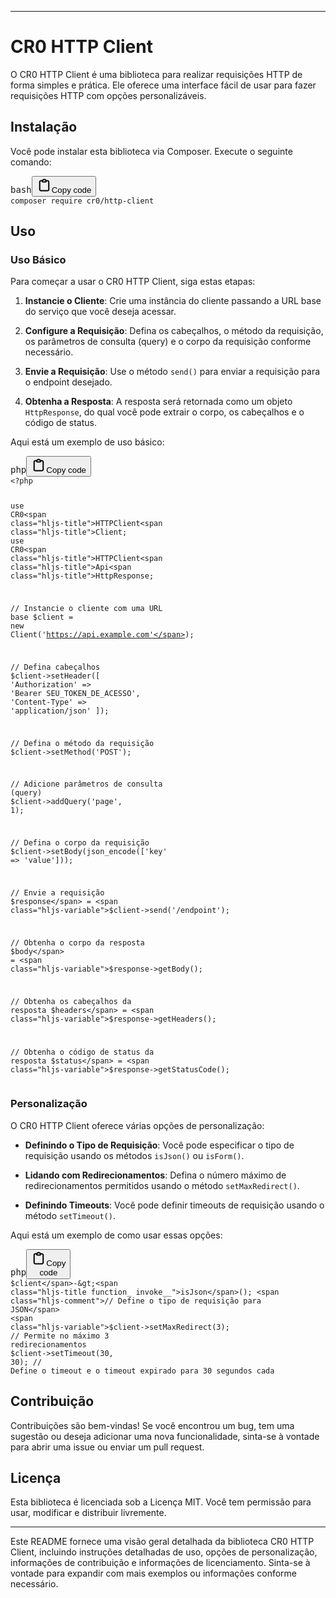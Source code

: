 <div data-message-author-role="assistant" data-message-id="809e2818-358a-41af-a741-38e4ae2ab73e" dir="auto" class="min-h-[20px] text-message flex flex-col items-start gap-3 whitespace-pre-wrap break-words [.text-message+&amp;]:mt-5 overflow-x-auto"><div class="markdown prose w-full break-words dark:prose-invert light"><hr><h1>CR0 HTTP Client</h1><p>O CR0 HTTP Client é uma biblioteca para realizar requisições HTTP de forma simples e prática. Ele oferece uma interface fácil de usar para fazer requisições HTTP com opções personalizáveis.</p><h2>Instalação</h2><p>Você pode instalar esta biblioteca via Composer. Execute o seguinte comando:</p><pre><div class="dark bg-gray-950 rounded-md border-[0.5px] border-token-border-medium"><div class="flex items-center relative text-token-text-secondary bg-token-main-surface-secondary px-4 py-2 text-xs font-sans justify-between rounded-t-md"><span>bash</span><span class="" data-state="closed"><button class="flex gap-1 items-center"><svg width="24" height="24" viewBox="0 0 24 24" fill="none" xmlns="http://www.w3.org/2000/svg" class="icon-sm"><path fill-rule="evenodd" clip-rule="evenodd" d="M12 3.5C10.8954 3.5 10 4.39543 10 5.5H14C14 4.39543 13.1046 3.5 12 3.5ZM8.53513 3.5C9.22675 2.3044 10.5194 1.5 12 1.5C13.4806 1.5 14.7733 2.3044 15.4649 3.5H17.25C18.9069 3.5 20.25 4.84315 20.25 6.5V18.5C20.25 20.1569 19.1569 21.5 17.25 21.5H6.75C5.09315 21.5 3.75 20.1569 3.75 18.5V6.5C3.75 4.84315 5.09315 3.5 6.75 3.5H8.53513ZM8 5.5H6.75C6.19772 5.5 5.75 5.94772 5.75 6.5V18.5C5.75 19.0523 6.19772 19.5 6.75 19.5H17.25C18.0523 19.5 18.25 19.0523 18.25 18.5V6.5C18.25 5.94772 17.8023 5.5 17.25 5.5H16C16 6.60457 15.1046 7.5 14 7.5H10C8.89543 7.5 8 6.60457 8 5.5Z" fill="currentColor"></path></svg>Copy code</button></span></div><div class="p-4 overflow-y-auto"><code class="!whitespace-pre hljs language-bash">composer require cr0/http-client
</code></div></div></pre><h2>Uso</h2><h3>Uso Básico</h3><p>Para começar a usar o CR0 HTTP Client, siga estas etapas:</p><ol><li><p><strong>Instancie o Cliente</strong>: Crie uma instância do cliente passando a URL base do serviço que você deseja acessar.</p></li><li><p><strong>Configure a Requisição</strong>: Defina os cabeçalhos, o método da requisição, os parâmetros de consulta (query) e o corpo da requisição conforme necessário.</p></li><li><p><strong>Envie a Requisição</strong>: Use o método <code>send()</code> para enviar a requisição para o endpoint desejado.</p></li><li><p><strong>Obtenha a Resposta</strong>: A resposta será retornada como um objeto <code>HttpResponse</code>, do qual você pode extrair o corpo, os cabeçalhos e o código de status.</p></li></ol><p>Aqui está um exemplo de uso básico:</p><pre><div class="dark bg-gray-950 rounded-md border-[0.5px] border-token-border-medium"><div class="flex items-center relative text-token-text-secondary bg-token-main-surface-secondary px-4 py-2 text-xs font-sans justify-between rounded-t-md"><span>php</span><span class="" data-state="closed"><button class="flex gap-1 items-center"><svg width="24" height="24" viewBox="0 0 24 24" fill="none" xmlns="http://www.w3.org/2000/svg" class="icon-sm"><path fill-rule="evenodd" clip-rule="evenodd" d="M12 3.5C10.8954 3.5 10 4.39543 10 5.5H14C14 4.39543 13.1046 3.5 12 3.5ZM8.53513 3.5C9.22675 2.3044 10.5194 1.5 12 1.5C13.4806 1.5 14.7733 2.3044 15.4649 3.5H17.25C18.9069 3.5 20.25 4.84315 20.25 6.5V18.5C20.25 20.1569 19.1569 21.5 17.25 21.5H6.75C5.09315 21.5 3.75 20.1569 3.75 18.5V6.5C3.75 4.84315 5.09315 3.5 6.75 3.5H8.53513ZM8 5.5H6.75C6.19772 5.5 5.75 5.94772 5.75 6.5V18.5C5.75 19.0523 6.19772 19.5 6.75 19.5H17.25C18.0523 19.5 18.25 19.0523 18.25 18.5V6.5C18.25 5.94772 17.8023 5.5 17.25 5.5H16C16 6.60457 15.1046 7.5 14 7.5H10C8.89543 7.5 8 6.60457 8 5.5Z" fill="currentColor"></path></svg>Copy code</button></span></div><div class="p-4 overflow-y-auto"><code class="!whitespace-pre hljs language-php"><span class="hljs-meta">&lt;?php</span>

<span class="hljs-keyword">use</span> <span class="hljs-title">CR0</span>\<span class="hljs-title">HTTPClient</span>\<span class="hljs-title">Client</span>;
<span class="hljs-keyword">use</span> <span class="hljs-title">CR0</span>\<span class="hljs-title">HTTPClient</span>\<span class="hljs-title">Api</span>\<span class="hljs-title">HttpResponse</span>;

<span class="hljs-comment">// Instancie o cliente com uma URL base</span>
<span class="hljs-variable">$client</span> = <span class="hljs-keyword">new</span> <span class="hljs-title class_">Client</span>(<span class="hljs-string">'https://api.example.com'</span>);

<span class="hljs-comment">// Defina cabeçalhos</span>
<span class="hljs-variable">$client</span>-&gt;<span class="hljs-title function_ invoke__">setHeader</span>([
    <span class="hljs-string">'Authorization'</span> =&gt; <span class="hljs-string">'Bearer SEU_TOKEN_DE_ACESSO'</span>,
    <span class="hljs-string">'Content-Type'</span> =&gt; <span class="hljs-string">'application/json'</span>
]);

<span class="hljs-comment">// Defina o método da requisição</span>
<span class="hljs-variable">$client</span>-&gt;<span class="hljs-title function_ invoke__">setMethod</span>(<span class="hljs-string">'POST'</span>);

<span class="hljs-comment">// Adicione parâmetros de consulta (query)</span>
<span class="hljs-variable">$client</span>-&gt;<span class="hljs-title function_ invoke__">addQuery</span>(<span class="hljs-string">'page'</span>, <span class="hljs-number">1</span>);

<span class="hljs-comment">// Defina o corpo da requisição</span>
<span class="hljs-variable">$client</span>-&gt;<span class="hljs-title function_ invoke__">setBody</span>(<span class="hljs-title function_ invoke__">json_encode</span>([<span class="hljs-string">'key'</span> =&gt; <span class="hljs-string">'value'</span>]));

<span class="hljs-comment">// Envie a requisição</span>
<span class="hljs-variable">$response</span> = <span class="hljs-variable">$client</span>-&gt;<span class="hljs-title function_ invoke__">send</span>(<span class="hljs-string">'/endpoint'</span>);

<span class="hljs-comment">// Obtenha o corpo da resposta</span>
<span class="hljs-variable">$body</span> = <span class="hljs-variable">$response</span>-&gt;<span class="hljs-title function_ invoke__">getBody</span>();

<span class="hljs-comment">// Obtenha os cabeçalhos da resposta</span>
<span class="hljs-variable">$headers</span> = <span class="hljs-variable">$response</span>-&gt;<span class="hljs-title function_ invoke__">getHeaders</span>();

<span class="hljs-comment">// Obtenha o código de status da resposta</span>
<span class="hljs-variable">$status</span> = <span class="hljs-variable">$response</span>-&gt;<span class="hljs-title function_ invoke__">getStatusCode</span>();
</code></div></div></pre><h3>Personalização</h3><p>O CR0 HTTP Client oferece várias opções de personalização:</p><ul><li><p><strong>Definindo o Tipo de Requisição</strong>: Você pode especificar o tipo de requisição usando os métodos <code>isJson()</code> ou <code>isForm()</code>.</p></li><li><p><strong>Lidando com Redirecionamentos</strong>: Defina o número máximo de redirecionamentos permitidos usando o método <code>setMaxRedirect()</code>.</p></li><li><p><strong>Definindo Timeouts</strong>: Você pode definir timeouts de requisição usando o método <code>setTimeout()</code>.</p></li></ul><p>Aqui está um exemplo de como usar essas opções:</p><pre><div class="dark bg-gray-950 rounded-md border-[0.5px] border-token-border-medium"><div class="flex items-center relative text-token-text-secondary bg-token-main-surface-secondary px-4 py-2 text-xs font-sans justify-between rounded-t-md"><span>php</span><span class="" data-state="closed"><button class="flex gap-1 items-center"><svg width="24" height="24" viewBox="0 0 24 24" fill="none" xmlns="http://www.w3.org/2000/svg" class="icon-sm"><path fill-rule="evenodd" clip-rule="evenodd" d="M12 3.5C10.8954 3.5 10 4.39543 10 5.5H14C14 4.39543 13.1046 3.5 12 3.5ZM8.53513 3.5C9.22675 2.3044 10.5194 1.5 12 1.5C13.4806 1.5 14.7733 2.3044 15.4649 3.5H17.25C18.9069 3.5 20.25 4.84315 20.25 6.5V18.5C20.25 20.1569 19.1569 21.5 17.25 21.5H6.75C5.09315 21.5 3.75 20.1569 3.75 18.5V6.5C3.75 4.84315 5.09315 3.5 6.75 3.5H8.53513ZM8 5.5H6.75C6.19772 5.5 5.75 5.94772 5.75 6.5V18.5C5.75 19.0523 6.19772 19.5 6.75 19.5H17.25C18.0523 19.5 18.25 19.0523 18.25 18.5V6.5C18.25 5.94772 17.8023 5.5 17.25 5.5H16C16 6.60457 15.1046 7.5 14 7.5H10C8.89543 7.5 8 6.60457 8 5.5Z" fill="currentColor"></path></svg>Copy code</button></span></div><div class="p-4 overflow-y-auto"><code class="!whitespace-pre hljs language-php"><span class="hljs-variable">$client</span>-&gt;<span class="hljs-title function_ invoke__">isJson</span>(); <span class="hljs-comment">// Define o tipo de requisição para JSON</span>
<span class="hljs-variable">$client</span>-&gt;<span class="hljs-title function_ invoke__">setMaxRedirect</span>(<span class="hljs-number">3</span>); <span class="hljs-comment">// Permite no máximo 3 redirecionamentos</span>
<span class="hljs-variable">$client</span>-&gt;<span class="hljs-title function_ invoke__">setTimeout</span>(<span class="hljs-number">30</span>, <span class="hljs-number">30</span>); <span class="hljs-comment">// Define o timeout e o timeout expirado para 30 segundos cada</span>
</code></div></div></pre><h2>Contribuição</h2><p>Contribuições são bem-vindas! Se você encontrou um bug, tem uma sugestão ou deseja adicionar uma nova funcionalidade, sinta-se à vontade para abrir uma issue ou enviar um pull request.</p><h2>Licença</h2><p>Esta biblioteca é licenciada sob a Licença MIT. Você tem permissão para usar, modificar e distribuir livremente.</p><hr><p>Este README fornece uma visão geral detalhada da biblioteca CR0 HTTP Client, incluindo instruções detalhadas de uso, opções de personalização, informações de contribuição e informações de licenciamento. Sinta-se à vontade para expandir com mais exemplos ou informações conforme necessário.</p></div></div>
